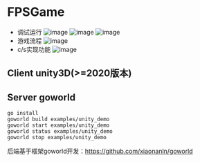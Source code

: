 # FPSGame 
- 调试运行
![image](https://user-images.githubusercontent.com/50624154/233821785-b2e06ff4-6518-494a-8ac6-ab4575748716.png)
![image](https://user-images.githubusercontent.com/50624154/233821795-2225e651-0691-41d1-a8a7-f6829203ef34.png)
![image](https://user-images.githubusercontent.com/50624154/233821633-f2ff46d5-0b3f-47c9-88e9-97682eb0be8c.png)
- 游戏流程
![image](https://user-images.githubusercontent.com/50624154/233821957-f9cfe8e4-123b-424a-a777-c9f9f472ce4d.png)
- c/s实现功能
![image](https://user-images.githubusercontent.com/50624154/233821943-52e70d07-d97b-4ba3-ac40-da32c8f20629.png)
## Client unity3D(>=2020版本)
## Server goworld
```
go install
goworld build examples/unity_demo
goworld start examples/unity_demo 
goworld status examples/unity_demo 
goworld stop examples/unity_demo
```

后端基于框架goworld开发：https://github.com/xiaonanln/goworld
